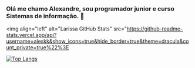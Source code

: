 ### Olá me chamo Alexandre, sou programador junior e curso Sistemas de informação. 👋
<img align="left" alt="Larissa GitHub Stats" src="https://github-readme-stats.vercel.app/api?username=aleskk&show_icons=true&hide_border=true&theme=dracula&count_private=true%22%3E

[![Top Langs](https://github-readme-stats.vercel.app/api/top-langs/?username=aleskk&theme=dracula&hide_border=true&count_private=true)](https://github.com/anuraghazra/github-readme-stats)

<!--
**aleskk/aleskk** is a ✨ _special_ ✨ repository because its `README.md` (this file) appears on your GitHub profile.

Here are some ideas to get you started:

- 🔭 I’m currently working on ...
- 🌱 I’m currently learning ...
- 👯 I’m looking to collaborate on ...
- 🤔 I’m looking for help with ...
- 💬 Ask me about ...
- 📫 How to reach me: ...
- 😄 Pronouns: ...
- ⚡ Fun fact: ...
-->
